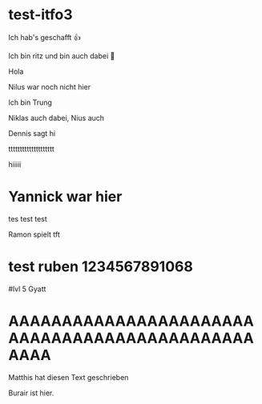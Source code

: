 # test-itfo3

Ich hab's geschafft 👍

Ich bin ritz und bin auch dabei 🥸

Hola

Nilus war noch nicht hier

Ich bin Trung

Niklas auch dabei, Nius auch

Dennis sagt hi

tttttttttttttttttttt

hiiiii

# Yannick war hier
tes test test

Ramon spielt tft
# test ruben 1234567891068

#lvl 5 Gyatt
# AAAAAAAAAAAAAAAAAAAAAAAAAAAAAAAAAAAAAAAAAAAAAAAAAA


Matthis hat diesen Text geschrieben

Burair ist hier.
